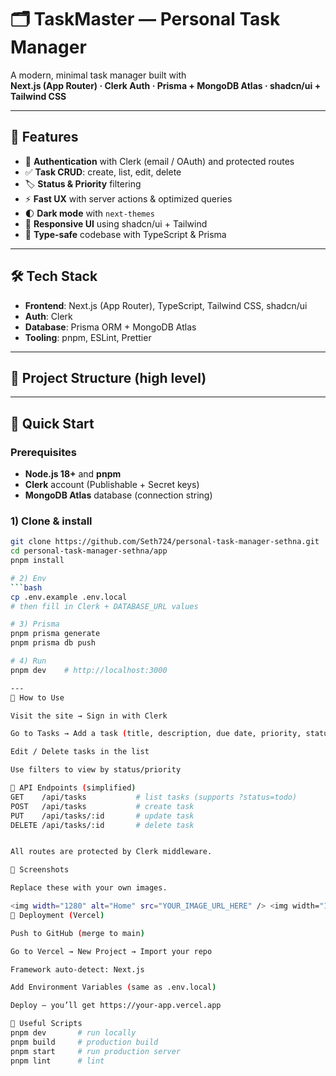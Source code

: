 # 🗂️ TaskMaster — Personal Task Manager

A modern, minimal task manager built with  
**Next.js (App Router) · Clerk Auth · Prisma + MongoDB Atlas · shadcn/ui + Tailwind CSS**

---

## 🚀 Features

- 🔐 **Authentication** with Clerk (email / OAuth) and protected routes
- ✅ **Task CRUD**: create, list, edit, delete
- 🏷️ **Status & Priority** filtering
- ⚡ **Fast UX** with server actions & optimized queries
- 🌓 **Dark mode** with `next-themes`
- 📱 **Responsive UI** using shadcn/ui + Tailwind
- 🧩 **Type-safe** codebase with TypeScript & Prisma

---

## 🛠️ Tech Stack

- **Frontend**: Next.js (App Router), TypeScript, Tailwind CSS, shadcn/ui  
- **Auth**: Clerk  
- **Database**: Prisma ORM + MongoDB Atlas  
- **Tooling**: pnpm, ESLint, Prettier

---

## 📁 Project Structure (high level)


---

## 🚀 Quick Start

### Prerequisites
- **Node.js 18+** and **pnpm**
- **Clerk** account (Publishable + Secret keys)
- **MongoDB Atlas** database (connection string)

### 1) Clone & install
```bash
git clone https://github.com/Seth724/personal-task-manager-sethna.git
cd personal-task-manager-sethna/app
pnpm install

# 2) Env
```bash
cp .env.example .env.local
# then fill in Clerk + DATABASE_URL values

# 3) Prisma
pnpm prisma generate
pnpm prisma db push

# 4) Run
pnpm dev    # http://localhost:3000

---
🧭 How to Use

Visit the site → Sign in with Clerk

Go to Tasks → Add a task (title, description, due date, priority, status)

Edit / Delete tasks in the list

Use filters to view by status/priority

🔌 API Endpoints (simplified)
GET    /api/tasks           # list tasks (supports ?status=todo)
POST   /api/tasks           # create task
PUT    /api/tasks/:id       # update task
DELETE /api/tasks/:id       # delete task


All routes are protected by Clerk middleware.

📸 Screenshots

Replace these with your own images.

<img width="1280" alt="Home" src="YOUR_IMAGE_URL_HERE" /> <img width="1280" alt="Tasks" src="YOUR_IMAGE_URL_HERE" /> <img width="1280" alt="Edit Task" src="YOUR_IMAGE_URL_HERE" />
🚢 Deployment (Vercel)

Push to GitHub (merge to main)

Go to Vercel → New Project → Import your repo

Framework auto-detect: Next.js

Add Environment Variables (same as .env.local)

Deploy — you’ll get https://your-app.vercel.app

🧪 Useful Scripts
pnpm dev       # run locally
pnpm build     # production build
pnpm start     # run production server
pnpm lint      # lint
